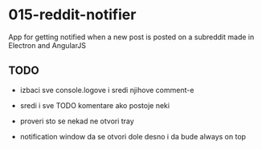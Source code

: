 # 015-reddit-notifier
App for getting notified when a new post is posted on a subreddit made in Electron and AngularJS

## TODO

- izbaci sve console.logove i sredi njihove comment-e
- sredi i sve TODO komentare ako postoje neki

- proveri sto se nekad ne otvori tray

- notification window da se otvori dole desno i da bude always on top